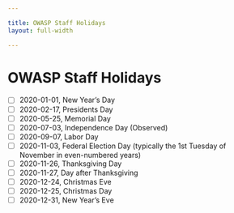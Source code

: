 ```yaml
---

title: OWASP Staff Holidays
layout: full-width

---
```


# OWASP Staff Holidays

- [ ] 2020-01-01, New Year’s Day
- [ ] 2020-02-17, Presidents Day
- [ ] 2020-05-25, Memorial Day
- [ ] 2020-07-03, Independence Day (Observed)
- [ ] 2020-09-07, Labor Day
- [ ] 2020-11-03, Federal Election Day (typically the 1st Tuesday of November in even-numbered years)
- [ ] 2020-11-26, Thanksgiving Day
- [ ] 2020-11-27, Day after Thanksgiving
- [ ] 2020-12-24, Christmas Eve
- [ ] 2020-12-25, Christmas Day
- [ ] 2020-12-31, New Year’s Eve
